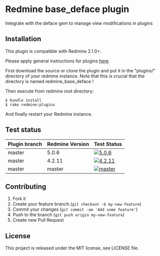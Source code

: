 Redmine base_deface plugin
======================

Integrate with the deface gem to manage view modifications in plugins

Installation
------------

This plugin is compatible with Redmine 2.1.0+.

Please apply general instructions for plugins [here](http://www.redmine.org/wiki/redmine/Plugins).

First download the source or clone the plugin and put it in the "plugins/" directory of your redmine instance. Note that this is crucial that the directory is named redmine_base_deface !

Then execute from redmine root directory:

    $ bundle install
    $ rake redmine:plugins

And finally restart your Redmine instance.

Test status
-----------

|Plugin branch| Redmine Version | Test Status       |
|-------------|-----------------|-------------------|
|master       | 5.0.6           | [![5.0.6][1]][5]  |  
|master       | 4.2.11          | [![4.2.11][2]][5] |
|master       | master          | [![master][4]][5] |

[1]: https://github.com/jbbarth/redmine_base_deface/actions/workflows/5_0_6.yml/badge.svg
[2]: https://github.com/jbbarth/redmine_base_deface/actions/workflows/4_2_11.yml/badge.svg
[4]: https://github.com/jbbarth/redmine_base_deface/actions/workflows/master.yml/badge.svg
[5]: https://github.com/jbbarth/redmine_base_deface/actions

Contributing
------------

1. Fork it
2. Create your feature branch (`git checkout -b my-new-feature`)
3. Commit your changes (`git commit -am 'Add some feature'`)
4. Push to the branch (`git push origin my-new-feature`)
5. Create new Pull Request


License
-------

This project is released under the MIT license, see LICENSE file.
